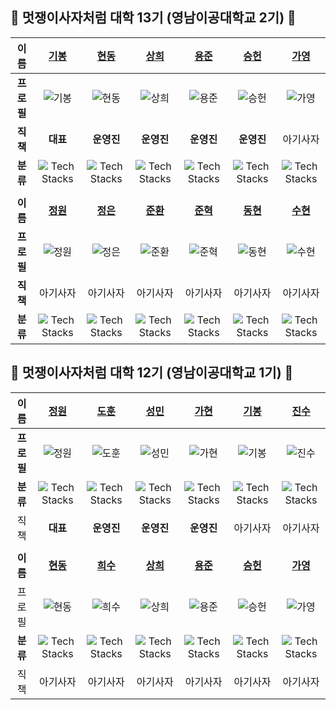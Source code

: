 <!-- GitHub Links
[기봉](https://github.com/rohgibong)
[현동](https://github.com/lhdmir)
[상희](https://github.com/sanghee00)
[용준](https://github.com/55yong)
[승헌](https://github.com/12seungheon)
[정원](https://github.com/kjone8371)
[정은](https://github.com/)
[준환](https://github.com/)
[준혁](https://github.com/jun-hY)
[가영](https://github.com/kaouo)
[수현](https://github.com/Kim-Suhyun)
[동현](https://github.com/Dev-KimDonghyun)
-->

<!-- Tech Stack Icons
![Tech Stacks](https://skillicons.dev/icons?i=spring)

<img src="https://skillicons.dev/icons?i=spring" width=30px height=30px alt="Tech Stacks" />
-->



## 🦁 멋쟁이사자처럼 대학 13기 (영남이공대학교 2기) 🦁
| **이름** | [기봉](https://github.com/rohgibong) | [현동](https://github.com/lhdmir) | [상희](https://github.com/sanghee00) | [용준](https://github.com/55yong) | [승헌](https://github.com/12seungheon) | [가영](https://github.com/kaouo) |
| :-: | :-: | :-: | :-: | :-: | :-: | :-: |
| **프로필** | ![기봉](https://github.com/rohgibong.png) | ![현동](https://github.com/lhdmir.png) | ![상희](https://github.com/sanghee00.png) | ![용준](https://github.com/55yong.png) | ![승헌](https://github.com/12seungheon.png) | ![가영](https://github.com/kaouo.png) | 
| **직책** | **대표** | **운영진** | **운영진** | **운영진** | **운영진** | 아기사자 |
| **분류** | ![Tech Stacks](https://skillicons.dev/icons?i=spring) | ![Tech Stacks](https://skillicons.dev/icons?i=spring) | ![Tech Stacks](https://skillicons.dev/icons?i=spring) | ![Tech Stacks](https://skillicons.dev/icons?i=react) | ![Tech Stacks](https://skillicons.dev/icons?i=react) | ![Tech Stacks](https://skillicons.dev/icons?i=react) |
||||||||
| **이름** | **[정원](https://github.com/kjone8371)** | **[정은](https://github.com/)** | **[준환](https://github.com/)** | **[준혁](https://github.com/jun-hY)** | **[동현](https://github.com/Dev-KimDonghyun)** | **[수현](https://github.com/Kim-Suhyun)** |
| **프로필** | ![정원](https://github.com/kjone8371.png) | ![정은](https://github.com/.png) | ![준환](https://github.com/.png) | ![준혁](https://github.com/jun-hY.png) | ![동현](https://github.com/Dev-KimDonghyun.png) | ![수현](https://github.com/Kim-Suhyun.png) |
| **직책** | 아기사자 | 아기사자 | 아기사자 | 아기사자 | 아기사자 | 아기사자 |
| **분류** | ![Tech Stacks](https://skillicons.dev/icons?i=spring) | ![Tech Stacks](https://skillicons.dev/icons?i=spring) | ![Tech Stacks](https://skillicons.dev/icons?i=spring) | ![Tech Stacks](https://skillicons.dev/icons?i=spring) | ![Tech Stacks](https://skillicons.dev/icons?i=react) | ![Tech Stacks](https://skillicons.dev/icons?i=figma,blender) |

## 🦁 멋쟁이사자처럼 대학 12기 (영남이공대학교 1기) 🦁
|  이름  | [정원](https://github.com/Seo-garden) | [도훈](https://github.com/dohun1109) | [성민](https://github.com/ad-astra-per-ardua) | [가현](https://github.com/gahyeeeon) | [기봉](https://github.com/rohgibong) | [진수](https://github.com/JinsuBae2) |
| :-: | :-: | :-: | :-: | :-: | :-: | :-: |
|   **프로필**   | ![정원](https://github.com/Seo-garden.png) | ![도훈](https://github.com/dohun1109.png) | ![성민](https://github.com/ad-astra-per-ardua.png) | ![가현](https://github.com/gahyeeeon.png) | ![기봉](https://github.com/rohgibong.png) | ![진수](https://github.com/JinsuBae2.png) |
|   **분류**   | ![Tech Stacks](https://skillicons.dev/icons?i=swift) | ![Tech Stacks](https://skillicons.dev/icons?i=spring) | ![Tech Stacks](https://skillicons.dev/icons?i=django) | ![Tech Stacks](https://skillicons.dev/icons?i=spring) | ![Tech Stacks](https://skillicons.dev/icons?i=spring) | ![Tech Stacks](https://skillicons.dev/icons?i=spring) | ![Tech Stacks](https://skillicons.dev/icons?i=spring) | ![Tech Stacks](https://skillicons.dev/icons?i=spring) | ![Tech Stacks](https://skillicons.dev/icons?i=spring) | 
|   직책   | **대표** | **운영진** | **운영진** | **운영진** | 아기사자 | 아기사자 | 아기사자 | 아기사자 | 아기사자 | 아기사자 | 
||||||||
|   **이름**   | **[현동](https://github.com/lhdmir)** | **[희수](https://github.com/kingxeesu)** | **[상희](https://github.com/sanghee00)** | **[용준](https://github.com/55yong)** | **[승헌](https://github.com/12seungheon)** | **[가영](https://github.com/kaouo)** | 
| 프로필 | ![현동](https://github.com/lhdmir.png) | ![희수](https://github.com/kingxeesu.png) | ![상희](https://github.com/sanghee00.png) | ![용준](https://github.com/55yong.png) | ![승헌](https://github.com/12seungheon.png) | ![가영](https://github.com/kaouo.png) | 
|   **분류**   | ![Tech Stacks](https://skillicons.dev/icons?i=spring) | ![Tech Stacks](https://skillicons.dev/icons?i=spring) | ![Tech Stacks](https://skillicons.dev/icons?i=spring) | ![Tech Stacks](https://skillicons.dev/icons?i=react) | ![Tech Stacks](https://skillicons.dev/icons?i=react) | ![Tech Stacks](https://skillicons.dev/icons?i=react) |
|   직책   | 아기사자 | 아기사자 | 아기사자 | 아기사자 | 아기사자 | 아기사자 | 
